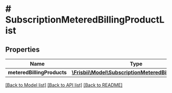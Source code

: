 # # SubscriptionMeteredBillingProductList

## Properties

Name | Type | Description | Notes
------------ | ------------- | ------------- | -------------
**meteredBillingProducts** | [**\Frisbii\Model\SubscriptionMeteredBillingProduct[]**](SubscriptionMeteredBillingProduct.md) |  | [optional]

[[Back to Model list]](../../README.md#models) [[Back to API list]](../../README.md#endpoints) [[Back to README]](../../README.md)
